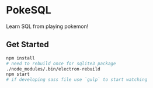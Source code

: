 # PokeSQL

Learn SQL from playing pokemon!

## Get Started

```sh
npm install
# need to rebuild once for sqlite3 package
./node_modules/.bin/electron-rebuild
npm start
# if developing sass file use `gulp` to start watching
```
